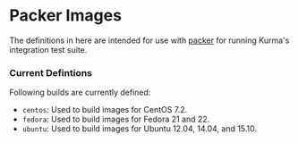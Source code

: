 # Packer Images

The definitions in here are intended for use with [packer](http://packer.io) for
running Kurma's integration test suite.

### Current Defintions

Following builds are currently defined:

* `centos`: Used to build images for CentOS 7.2.
* `fedora`: Used to build images for Fedora 21 and 22.
* `ubuntu`: Used to build images for Ubuntu 12.04, 14.04, and 15.10.
